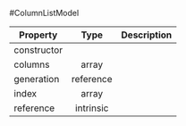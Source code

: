#ColumnListModel

| Property |      Type     |  Description |
|----------|:-------------:|-------------:|
| constructor |  |              |
| columns | array |              |
| generation | reference |              |
| index | array |              |
| reference | intrinsic |              |
